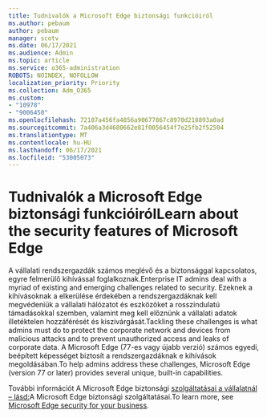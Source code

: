 ```yaml
---
title: Tudnivalók a Microsoft Edge biztonsági funkcióiról
ms.author: pebaum
author: pebaum
manager: scotv
ms.date: 06/17/2021
ms.audience: Admin
ms.topic: article
ms.service: o365-administration
ROBOTS: NOINDEX, NOFOLLOW
localization_priority: Priority
ms.collection: Adm_O365
ms.custom:
- "10978"
- "9006450"
ms.openlocfilehash: 72107a456fa4856a90677867c8970d218893a0ad
ms.sourcegitcommit: 7a406a3d4680662e81f0056454f7e25fb2f52504
ms.translationtype: MT
ms.contentlocale: hu-HU
ms.lasthandoff: 06/17/2021
ms.locfileid: "53005073"
---
```

# <a name="learn-about-the-security-features-of-microsoft-edge"></a><span data-ttu-id="76e5e-102">Tudnivalók a Microsoft Edge biztonsági funkcióiról</span><span class="sxs-lookup"><span data-stu-id="76e5e-102">Learn about the security features of Microsoft Edge</span></span>

<span data-ttu-id="76e5e-103">A vállalati rendszergazdák számos meglévő és a biztonsággal kapcsolatos, egyre felmerülő kihívással foglalkoznak.</span><span class="sxs-lookup"><span data-stu-id="76e5e-103">Enterprise IT admins deal with a myriad of existing and emerging challenges related to security.</span></span> <span data-ttu-id="76e5e-104">Ezeknek a kihívásoknak a elkerülése érdekében a rendszergazdáknak kell megvédeniük a vállalati hálózatot és eszközöket a rosszindulatú támadásokkal szemben, valamint meg kell előznünk a vállalati adatok illetéktelen hozzáférését és kiszivárgását.</span><span class="sxs-lookup"><span data-stu-id="76e5e-104">Tackling these challenges is what admins must do to protect the corporate network and devices from malicious attacks and to prevent unauthorized access and leaks of corporate data.</span></span> <span data-ttu-id="76e5e-105">A Microsoft Edge (77-es vagy újabb verzió) számos egyedi, beépített képességet biztosít a rendszergazdáknak e kihívások megoldásában.</span><span class="sxs-lookup"><span data-stu-id="76e5e-105">To help admins address these challenges, Microsoft Edge (version 77 or later) provides several unique, built-in capabilities.</span></span> 

<span data-ttu-id="76e5e-106">További információt A Microsoft Edge biztonsági [szolgáltatásai a vállalatnál – lásd:](/DeployEdge/ms-edge-security-for-business)A Microsoft Edge biztonsági szolgáltatásai.</span><span class="sxs-lookup"><span data-stu-id="76e5e-106">To learn more, see [Microsoft Edge security for your business](/DeployEdge/ms-edge-security-for-business).</span></span>
